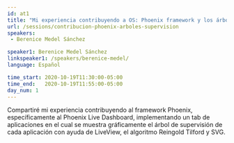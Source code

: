 ```yaml
---
id: at1
title: "Mi experiencia contribuyendo a OS: Phoenix framework y los árboles de supervisión."
url: /sessions/contribucion-phoenix-arboles-supervision
speakers:
 - Berenice Medel Sánchez

speaker1: Berenice Medel Sánchez
linkspeaker1: /speakers/berenice-medel/
language: Español

time_start: 2020-10-19T11:30:00-05:00
time_end:   2020-10-19T11:55:00-05:00
day_num: 1
---
```


Compartiré mi experiencia contribuyendo al framework Phoenix, específicamente al Phoenix Live Dashboard, implementando un tab de aplicaciones en el cual se muestra gráficamente el árbol de supervisión de cada aplicación con ayuda de LiveView, el algoritmo Reingold Tilford y SVG.